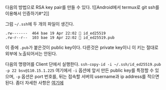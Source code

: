 다음의 방법으로 RSA key pair를 만들 수 있다.
![[Android에서 termux로 git ssh를 이용해서 인증하기#^2]]

그럼 `~/.ssh`에 두 개의 파일이 생긴다.
```
.rw-------  464 bae 19 Apr 22:02 󰌆 id_ed25519
.rw-r--r--  103 bae 19 Apr 22:02 󰷖 id_ed25519.pub
```
이 중에 `.pub`가 붙은것이 public key이다. 다른것은 private key이니 이 키는 절대로 외부에 노출되어서는 안된다.

다음의 명령어를 Client 단에서 실행한다.
`ssh-copy-id -i ~/.ssh/id_ed25519.pub -p 22 bsv@110.15.1.225`
여기에서 `-i` 옵션에 앞서 만든 public key를 특정할 수 있으며, `-p` 옵션은 port 번호를, 뒤는 접속할 서버의 username과 ip address를 적으면 된다. 좀더 자세한 사항은 [여기에](https://wiki.archlinux.org/title/SSH_keys#Copying_the_public_key_to_the_remote_server)
